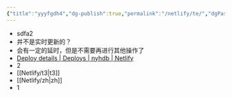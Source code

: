 ```yaml
---
{"title":"yyyfgdh4","dg-publish":true,"permalink":"/netlify/te/","dgPassFrontmatter":true,"noteIcon":""}
---
```


- sdfa2
- 并不是实时更新的？
- 会有一定的延时，但是不需要再进行其他操作了
- [Deploy details | Deploys | nyhdb | Netlify](https://app.netlify.com/sites/nyhdb/deploys/669e0d4b35d00802ab37e86c)
- 2
- [[Netlify/t3\|t3]]
- [[Netlify/zh\|zh]]
- 1
